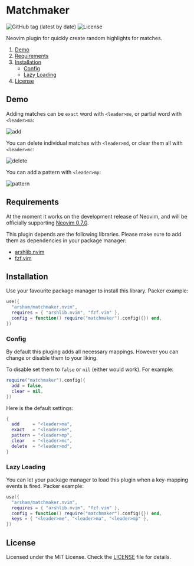 # Matchmaker

![GitHub tag (latest by date)](https://img.shields.io/github/v/tag/arsham/matchmaker.nvim)
![License](https://img.shields.io/github/license/arsham/matchmaker.nvim)

Neovim plugin for quickly create random highlights for matches.

1. [Demo](#demo)
2. [Requirements](#requirements)
3. [Installation](#installation)
   - [Config](#config)
   - [Lazy Loading](#lazy-loading)
4. [License](#license)

## Demo

Adding matches can be `exact` word with `<leader>me`, or partial word with
`<leader>ma`:

![add](https://user-images.githubusercontent.com/428611/148662963-0d1e84e2-33b7-40b6-bd4c-30aeee559efe.gif)

You can delete individual matches with `<leader>md`, or clear them all with
`<leader>mc`:

![delete](https://user-images.githubusercontent.com/428611/148662964-7aa7bdf9-32fd-4942-851b-db96203ee5d4.gif)

You can add a pattern with `<leader>mp`:

![pattern](https://user-images.githubusercontent.com/428611/148662965-7dcc7d30-0360-4bb9-beb0-1f4c66873b1a.gif)

## Requirements

At the moment it works on the development release of Neovim, and will be
officially supporting [Neovim 0.7.0](https://github.com/neovim/neovim/releases/tag/v0.7.0).

This plugin depends are the following libraries. Please make sure to add them
as dependencies in your package manager:

- [arshlib.nvim](https://github.com/arsham/arshlib.nvim)
- [fzf.vim](https://github.com/junegunn/fzf.vim)

## Installation

Use your favourite package manager to install this library. Packer example:

```lua
use({
  "arsham/matchmaker.nvim",
  requires = { "arshlib.nvim", "fzf.vim" },
  config = function() require("matchmaker").config({}) end,
})
```

### Config

By default this pluging adds all necessary mappings. However you can change or
disable them to your liking.

To disable set them to `false` or `nil` (either would work). For example:

```lua
require("matchmaker").config({
  add = false,
  clear = nil,
})
```

Here is the default settings:

```lua
{
  add     = "<leader>ma",
  exact   = "<leader>me",
  pattern = "<leader>mp",
  clear   = "<leader>mc",
  delete  = "<leader>md",
}
```

### Lazy Loading

You can let your package manager to load this plugin when a key-mapping
events is fired. Packer example:

```lua
use({
  "arsham/matchmaker.nvim",
  requires = { "arshlib.nvim", "fzf.vim" },
  config = function() require("matchmaker").config({}) end,
  keys = { "<leader>me", "<leader>ma", "<leader>mp" },
})
```

## License

Licensed under the MIT License. Check the [LICENSE](./LICENSE) file for details.

<!--
vim: foldlevel=1
-->
